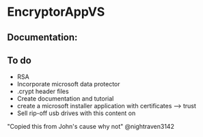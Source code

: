 # EncryptorAppVS

## Documentation:


## To do
* RSA
* Incorporate microsoft data protector
* .crypt header files
* Create documentation and tutorial
* create a microsoft installer application with certificates --> trust
* Sell rip-off usb drives with this content on

"Copied this from John's cause why not" @nightraven3142
